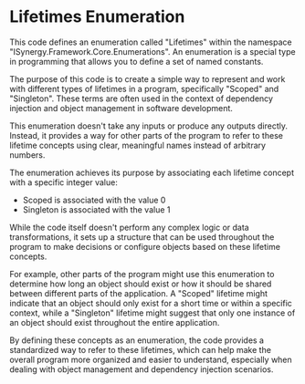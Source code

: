 # Lifetimes Enumeration

This code defines an enumeration called "Lifetimes" within the namespace "ISynergy.Framework.Core.Enumerations". An enumeration is a special type in programming that allows you to define a set of named constants.

The purpose of this code is to create a simple way to represent and work with different types of lifetimes in a program, specifically "Scoped" and "Singleton". These terms are often used in the context of dependency injection and object management in software development.

This enumeration doesn't take any inputs or produce any outputs directly. Instead, it provides a way for other parts of the program to refer to these lifetime concepts using clear, meaningful names instead of arbitrary numbers.

The enumeration achieves its purpose by associating each lifetime concept with a specific integer value:

- Scoped is associated with the value 0
- Singleton is associated with the value 1

While the code itself doesn't perform any complex logic or data transformations, it sets up a structure that can be used throughout the program to make decisions or configure objects based on these lifetime concepts.

For example, other parts of the program might use this enumeration to determine how long an object should exist or how it should be shared between different parts of the application. A "Scoped" lifetime might indicate that an object should only exist for a short time or within a specific context, while a "Singleton" lifetime might suggest that only one instance of an object should exist throughout the entire application.

By defining these concepts as an enumeration, the code provides a standardized way to refer to these lifetimes, which can help make the overall program more organized and easier to understand, especially when dealing with object management and dependency injection scenarios.